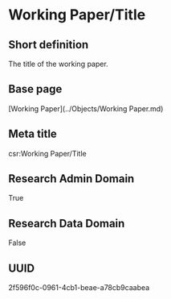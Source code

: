 # Working Paper/Title
## Short definition
The title of the working paper.
## Base page
[Working Paper](../Objects/Working Paper.md)
## Meta title
csr:Working Paper/Title
## Research Admin Domain
True
## Research Data Domain
False
## UUID
2f596f0c-0961-4cb1-beae-a78cb9caabea
